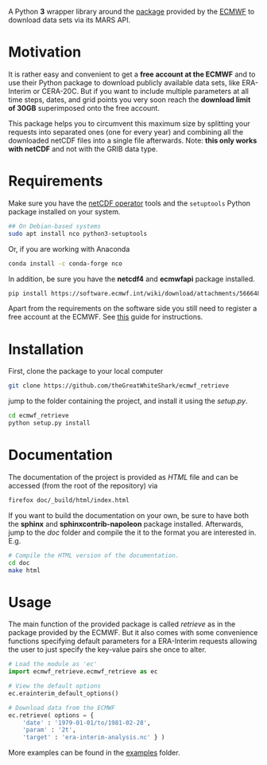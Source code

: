 A Python **3** wrapper library around the
[package](https://software.ecmwf.int/wiki/display/WEBAPI/Access+ECMWF+Public+Datasets)
provided by the [ECMWF](https://software.ecmwf.int/wiki/) to download
data sets via its MARS API.

# Motivation

It is rather easy and convenient to get a **free account at the
ECMWF** and to use their Python package to download publicly 
available data sets, like ERA-Interim or CERA-20C. But if you want to
include multiple parameters at all time steps, dates, and grid
points you very soon reach the **download limit of 30GB** superimposed
onto the free account. 

This package helps you to circumvent this maximum size by splitting
your requests into separated ones (one for every year) and combining
all the downloaded netCDF files into a single file afterwards. Note:
**this only works with netCDF** and not with the GRIB data type.

# Requirements

Make sure you have the [netCDF
operator](http://nco.sourceforge.net/) tools and the `setuptools`
Python package installed on your system.

``` bash
## On Debian-based systems
sudo apt install nco python3-setuptools
```
Or, if you are working with Anaconda

``` bash
conda install -c conda-forge nco
```

In addition, be sure you have the **netcdf4** and **ecmwfapi** package
installed.

``` bash
pip install https://software.ecmwf.int/wiki/download/attachments/56664858/ecmwf-api-client-python.tgz
```

Apart from the requirements on the software side you still need to
register a free account at the ECMWF. See
[this](https://software.ecmwf.int/wiki/display/WEBAPI/Access+ECMWF+Public+Datasets)
guide for instructions.

# Installation

First, clone the package to your local computer

``` bash
git clone https://github.com/theGreatWhiteShark/ecmwf_retrieve
```

jump to the folder containing the project, and install it using the
*setup.py*.

``` bash
cd ecmwf_retrieve
python setup.py install
```

# Documentation

The documentation of the project is provided as *HTML* file and can be
accessed (from the root of the repository) via

``` bash
firefox doc/_build/html/index.html
```

If you want to build the documentation on your own, be sure to have
both the **sphinx** and **sphinxcontrib-napoleon** package
installed. Afterwards, jump to the *doc* folder and compile the it to
the format you are interested in. E.g.

``` bash
# Compile the HTML version of the documentation.
cd doc
make html
```

# Usage

The main function of the provided package is called *retrieve* as in
the package provided by the ECMWF. But it also comes with some
convenience functions specifying default parameters for a ERA-Interim
requests allowing the user to just specify the key-value pairs she
once to alter.

``` python
# Load the module as 'ec'
import ecmwf_retrieve.ecmwf_retrieve as ec

# View the default options
ec.erainterim_default_options()

# Download data from the ECMWF
ec.retrieve( options = { 
	'date' : '1979-01-01/to/1981-02-28',
	'param' : '2t', 
	'target' : 'era-interim-analysis.nc' } )
```

More examples can be found in the [examples](examples/) folder.
